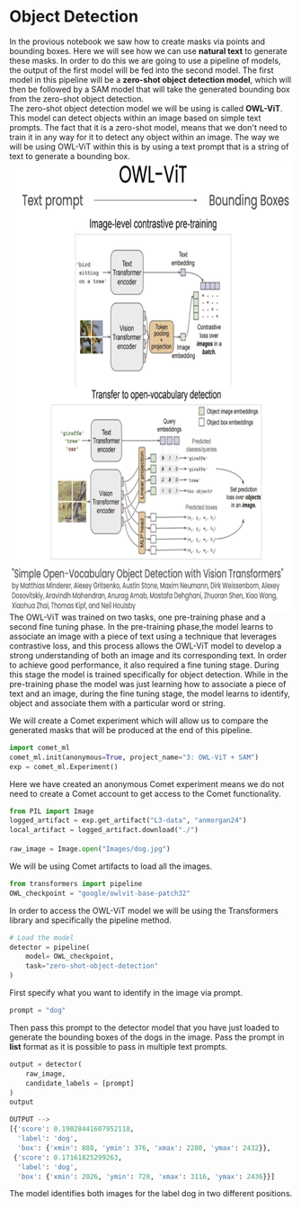 # Object Detection
In the provious notebook we saw how to create masks via points and bounding boxes. Here we will see how we can use **natural text** to generate these masks. In order to do this we are going to use a pipeline of models, the output of the first model will be fed into the second model. The first model in this pipeline will be a **zero-shot object detection model**, which will then be followed by a SAM model that will take the generated bounding box from the zero-shot object detection.<br>
The zero-shot object detection model we will be using is called **OWL-ViT**. This model can detect objects within an image based on simple text prompts. The fact that it is a zero-shot model, means that we don't need to train it in any way for it to detect any object within an image. The way we will be using OWL-ViT within this is by using a text prompt that is a string of text to generate a bounding box.<br>
<img src="Images/owlvit.png" width="600" height="800"><br>
The OWL-ViT was trained on two tasks, one pre-training phase and a second fine tuning phase. In the pre-training phase,the model learns to associate an image with a piece of text using a technique that leverages contrastive loss, and this process allows the OWL-ViT model to develop a strong understanding of both an image and its corresponding text. In order to achieve good performance, it also required a fine tuning stage. During this stage the model is trained specifically for object detection. While in the pre-training phase the model was just learning how to associate a piece of text and an image, during the fine tuning stage, the model learns to identify, object and associate them with a particular word or string.<br>

We will create a Comet experiment which will allow us to compare the generated masks that will be produced at the end of this pipeline.
```python
import comet_ml
comet_ml.init(anonymous=True, project_name="3: OWL-ViT + SAM")
exp = comet_ml.Experiment()
```
Here we have created an anonymous Comet experiment means we do not need to create a Comet account to get access to the Comet functionality.
```python
from PIL import Image
logged_artifact = exp.get_artifact("L3-data", "anmorgan24")
local_artifact = logged_artifact.download("./")

raw_image = Image.open("Images/dog.jpg")
```
We will be using Comet artifacts to load all the images.

```python
from transformers import pipeline
OWL_checkpoint = "google/owlvit-base-patch32"
```
In order to access the OWL-ViT model we will be using the Transformers library and specifically the pipeline method.
```python
# Load the model
detector = pipeline(
    model= OWL_checkpoint,
    task="zero-shot-object-detection"
)
```
First specify what you want to identify in the image via prompt.
```python
prompt = "dog"
```
Then pass this prompt to the detector model that you have just loaded to generate the bounding boxes of the dogs in the image. Pass the prompt in **list** format as it is possible to pass in multiple text prompts.
```python
output = detector(
    raw_image,
    candidate_labels = [prompt]
)
output
```
```python
OUTPUT -->
[{'score': 0.19028441607952118,
  'label': 'dog',
  'box': {'xmin': 888, 'ymin': 376, 'xmax': 2280, 'ymax': 2432}},
 {'score': 0.17161825299263,
  'label': 'dog',
  'box': {'xmin': 2026, 'ymin': 728, 'xmax': 3116, 'ymax': 2436}}]
```
The model identifies both images for the label dog in two different positions.
